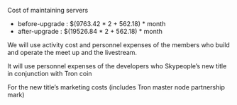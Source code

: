 Cost of maintaining servers

+ before-upgrade : $(9763.42 * 2 + 562.18) * month
+ after-upgrade : $(19526.84 * 2 + 562.18) * month

We will use activity cost and personnel expenses of the members who build and operate the meet up and the livestream.

It will use personnel expenses of the developers who Skypeople’s new title in conjunction with Tron coin

For the new title’s marketing costs (includes Tron master node partnership mark)
